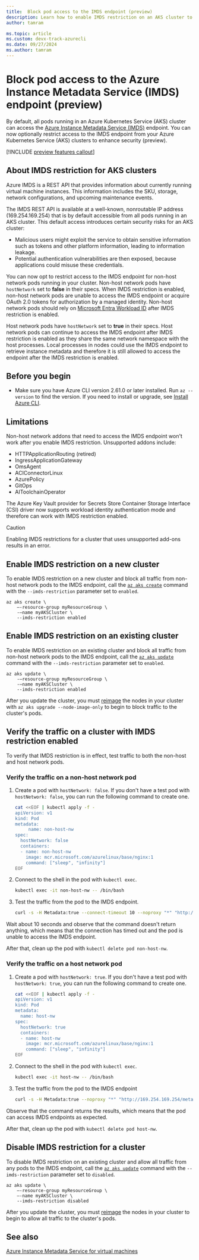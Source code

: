 ```yaml
---
title:  Block pod access to the IMDS endpoint (preview)
description: Learn how to enable IMDS restriction on an AKS cluster to restrict pod access to the IMDS endpoint (preview).
author: tamram

ms.topic: article
ms.custom: devx-track-azurecli
ms.date: 09/27/2024
ms.author: tamram
---
```


# Block pod access to the Azure Instance Metadata Service (IMDS) endpoint (preview)

By default, all pods running in an Azure Kubernetes Service (AKS) cluster can access the [Azure Instance Metadata Service (IMDS)](/azure/virtual-machines/instance-metadata-service) endpoint. You can now optionally restrict access to the IMDS endpoint from your Azure Kubernetes Service (AKS) clusters to enhance security (preview).

[!INCLUDE [preview features callout](~/reusable-content/ce-skilling/azure/includes/aks/includes/preview/preview-callout.md)]

## About IMDS restriction for AKS clusters

Azure IMDS is a REST API that provides information about currently running virtual machine instances. This information includes the SKU, storage, network configurations, and upcoming maintenance events.

The IMDS REST API is available at a well-known, nonroutable IP address (169.254.169.254) that is by default accessible from all pods running in an AKS cluster. This default access introduces certain security risks for an AKS cluster:

- Malicious users might exploit the service to obtain sensitive information such as tokens and other platform information, leading to information leakage.
- Potential authentication vulnerabilities are then exposed, because applications could misuse these credentials.

You can now opt to restrict access to the IMDS endpoint for non-host network pods running in your cluster. Non-host network pods have  `hostNetwork` set to **false** in their specs. When IMDS restriction is enabled, non-host network pods are unable to access the IMDS endpoint or acquire OAuth 2.0 tokens for authorization by a managed identity. Non-host network pods should rely on [Microsoft Entra Workload ID][workload-identity-overview] after IMDS restriction is enabled.

Host network pods have `hostNetwork` set to **true** in their specs. Host network pods can continue to access the IMDS endpoint after IMDS restriction is enabled as they share the same network namespace with the host processes. Local processes in nodes could use the IMDS endpoint to retrieve instance metadata and therefore it is still allowed to access the endpoint after the IMDS restriction is enabled.

## Before you begin

- Make sure you have Azure CLI version 2.61.0 or later installed. Run `az --version` to find the version. If you need to install or upgrade, see [Install Azure CLI][install-azure-cli].

## Limitations

Non-host network addons that need to access the IMDS endpoint won't work after you enable IMDS restriction. Unsupported addons include:

- HTTPApplicationRouting (retired)
- IngressApplicationGateway
- OmsAgent
- ACIConnectorLinux
- AzurePolicy
- GitOps
- AIToolchainOperator

The Azure Key Vault provider for Secrets Store Container Storage Interface (CSI) driver now supports workload identity authentication mode and therefore can work with IMDS restriction enabled.

> [!CAUTION]
> Enabling IMDS restrictions for a cluster that uses unsupported add-ons results in an error.

## Enable IMDS restriction on a new cluster

To enable IMDS restriction on a new cluster and block all traffic from non-host network pods to the IMDS endpoint, call the [`az aks create`](/cli/azure/aks#az-aks-create) command with the `--imds-restriction` parameter set to `enabled`.

```azurecli-interactive
az aks create \
    –-resource-group myResourceGroup \
    -–name myAKSCluster \
    --imds-restriction enabled
```

## Enable IMDS restriction on an existing cluster

To enable IMDS restriction on an existing cluster and block all traffic from non-host network pods to the IMDS endpoint, call the [`az aks update`](/cli/azure/aks#az-aks-update) command with the `--imds-restriction` parameter set to `enabled`.

```azurecli-interactive
az aks update \
    -–resource-group myResourceGroup \
    -–name myAKSCluster \
    --imds-restriction enabled
```

After you update the cluster, you must [reimage][node-image-upgrade] the nodes in your cluster with `az aks upgrade --node-image-only` to begin to block traffic to the cluster's pods.

## Verify the traffic on a cluster with IMDS restriction enabled

To verify that IMDS restriction is in effect, test traffic to both the non-host and host network pods.

### Verify the traffic on a non-host network pod

1. Create a pod with `hostNetwork: false`. If you don't have a test pod with `hostNetwork: false`, you can run the following command to create one.

    ```bash
    cat <<EOF | kubectl apply -f -
    apiVersion: v1
    kind: Pod
    metadata:
         name: non-host-nw
    spec:
      hostNetwork: false
      containers:
      - name: non-host-nw
        image: mcr.microsoft.com/azurelinux/base/nginx:1
        command: ["sleep", "infinity"]
    EOF
    ```

1. Connect to the shell in the pod with `kubectl exec`.

    ```bash
    kubectl exec -it non-host-nw -- /bin/bash
    ```

1. Test the traffic from the pod to the IMDS endpoint.

    ```bash
    curl -s -H Metadata:true --connect-timeout 10 --noproxy "*" "http://169.254.169.254/metadata/instance?api-version=2023-11-15" 
    ```

Wait about 10 seconds and observe that the command doesn't return anything, which means that the connection has timed out and the pod is unable to access the IMDS endpoint.

After that, clean up the pod with `kubectl delete pod non-host-nw`.

### Verify the traffic on a host network pod

1. Create a pod with `hostNetwork: true`. If you don't have a test pod with `hostNetwork: true`, you can run the following command to create one.

    ```bash
    cat <<EOF | kubectl apply -f -
    apiVersion: v1
    kind: Pod
    metadata:
      name: host-nw
    spec:
      hostNetwork: true
      containers:
      - name: host-nw
        image: mcr.microsoft.com/azurelinux/base/nginx:1
        command: ["sleep", "infinity"]
    EOF
    ```

1. Connect to the shell in the pod with `kubectl exec`.

    ```bash
    kubectl exec -it host-nw -- /bin/bash
    ```

1. Test the traffic from the pod to the IMDS endpoint

    ```bash
    curl -s -H Metadata:true --noproxy "*" "http://169.254.169.254/metadata/instance?api-version=2023-11-15" 
    ```

Observe that the command returns the results, which means that the pod can access IMDS endpoints as expected.

After that, clean up the pod with `kubectl delete pod host-nw`.

## Disable IMDS restriction for a cluster

To disable IMDS restriction on an existing cluster and allow all traffic from any pods to the IMDS endpoint, call the [`az aks update`](/cli/azure/aks#az-aks-update) command with the `--imds-restriction` parameter set to `disabled`.

```azurecli-interactive
az aks update \
    –-resource-group myResourceGroup \
    –-name myAKSCluster \
    --imds-restriction disabled
```

After you update the cluster, you must [reimage][node-image-upgrade] the nodes in your cluster to begin to allow all traffic to the cluster's pods.

## See also

[Azure Instance Metadata Service for virtual machines](/azure/virtual-machines/instance-metadata-service)

<!-- LINKS - internal -->
[install-azure-cli]: /cli/azure/install-azure-cli
[node-image-upgrade]: node-image-upgrade.md
[workload-identity-overview]: workload-identity-overview.md
